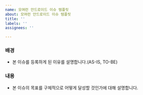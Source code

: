 ```yaml
---
name: 모여런 안드로이드 이슈 템플릿
about: 모여런 안드로이드 이슈 템플릿
title: ''
labels: ''
assignees: ''

---
```


### 배경
- 본 이슈를 등록하게 된 이유를 설명합니다.(AS-IS, TO-BE)

### 내용
- 본 이슈의 목표를 구체적으로 어떻게 달성할 것인가에 대해 설명합니다.
